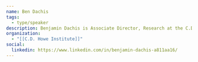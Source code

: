 ```yaml
---
name: Ben Dachis
tags:
  - type/speaker
description: Benjamin Dachis is Associate Director, Research at the C.D. Howe Institute. He will be presenting his work on the importance of budgets and end-of-year financial statements in municipal policy.
organization:
  - "[[C.D. Howe Institute]]"
social:
  linkedin: https://www.linkedin.com/in/benjamin-dachis-a811aa16/
---
```

